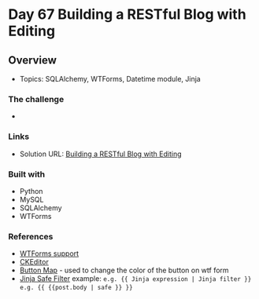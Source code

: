 # Day 67 Building a RESTful Blog with Editing

## Overview

- Topics:  SQLAlchemy, WTForms, Datetime module, Jinja 

### The challenge

- 

### Links

- Solution URL: [Building a RESTful Blog with Editing](https://github.com/Mikerniker/100_Days_of_Python/tree/main/Day67)

### Built with

- Python
- MySQL 
- SQLAlchemy
- WTForms

### References
- [WTForms support](https://pythonhosted.org/Flask-Bootstrap/forms.html)
- [CKEditor](https://flask-ckeditor.readthedocs.io/en/latest/basic.html)
- [Button Map](https://pythonhosted.org/Flask-Bootstrap/forms.html#form-macro-reference) - used to change the color of the button on wtf form
- [Jinja Safe Filter](https://jinja.palletsprojects.com/en/2.11.x/templates/#safe)
example: ```e.g. {‌{ Jinja expression | Jinja filter }}```   ```e.g. {‌{ {{post.body | safe }} }}```